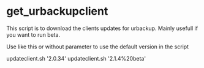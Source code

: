 # get_urbackupclient

This script is to download the clients updates for urbackup.
Mainly usefull if you want to run beta.

Use like this or without parameter to use the default version in the script

updateclient.sh '2.0.34'
updateclient.sh '2.1.4%20beta'
